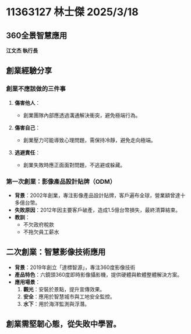 # 11363127 林士傑 2025/3/18
## 360全景智慧應用  
**江文杰 執行長**

## 創業經驗分享  

### 創業不應該做的三件事  
1. **傷害他人**：  
   - 創業團隊內部應透過溝通解決衝突，避免極端行為。  

2. **傷害自己**：  
   - 創業壓力可能導致心理問題，需保持冷靜，避免走向極端。  

3. **逃避責任**：  
   - 創業失敗時應正面面對問題，不逃避或躲藏。  



### 第一次創業：影像產品設計貼牌（ODM）  
- **背景**：2002年創業，專注影像產品設計貼牌，客戶遍布全球，營業額曾達十多億台幣。  
- **失敗原因**：2012年因主要客戶破產，造成1.5億台幣損失，最終清算結束。  
- **教訓**：  
  - 不欠政府稅款  
  - 不拖欠員工薪水  




## 二次創業：智慧影像技術應用  
- **背景**：2019年創立「達標智源」，專注360度影像技術 
- **產品特色**：六鏡頭360度即時影像攝影機，提供硬體與軟體整體解決方案。  
- **應用場景**：  
  1. **觀光**：安裝於景點，提升宣傳效果。  
  2. **安全**：應用於智慧城市與工地安全監控。  
  3. **水下**：用於海洋監測與浮潛。  



## 創業需堅韌心態，從失敗中學習。  
